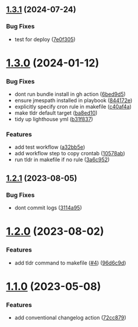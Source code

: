 ## [1.3.1](https://github.com/cerico/lighthouse-ii/compare/v1.3.0...v1.3.1) (2024-07-24)


### Bug Fixes

* test for deploy ([7e0f305](https://github.com/cerico/lighthouse-ii/commit/7e0f305a45f9c044b9c97d46ffb2fe83c8483b1b))



# [1.3.0](https://github.com/cerico/lighthouse-ii/compare/v1.2.1...v1.3.0) (2024-01-12)


### Bug Fixes

* dont run bundle install in gh action ([6bed9d5](https://github.com/cerico/lighthouse-ii/commit/6bed9d59e394e1f0a266ec791b8d06f895a78b6f))
* ensure jmespath installed in playbook ([844172e](https://github.com/cerico/lighthouse-ii/commit/844172e42268914c7a28041f73df3e03937200a9))
* explicitly specify cron rule in makefile ([c40af4a](https://github.com/cerico/lighthouse-ii/commit/c40af4af3ff82d40041ba00e96eef5f09cbb766b))
* make tldr default target ([ba8ed10](https://github.com/cerico/lighthouse-ii/commit/ba8ed104c332f31e3c027c9b9c19b710db144f76))
* tidy up lighthouse yml ([b31f837](https://github.com/cerico/lighthouse-ii/commit/b31f8376c89fb6925de183f94893dc4e0e75a5d1))


### Features

* add test workflow ([a32bb5e](https://github.com/cerico/lighthouse-ii/commit/a32bb5e830bc3c5790f5d7188bef4d08aec6be69))
* add workflow step to copy crontab ([10578ab](https://github.com/cerico/lighthouse-ii/commit/10578ab3538bab2f36a1d813de47ea94a6095962))
* run tldr in makefile if no rule ([3a6c952](https://github.com/cerico/lighthouse-ii/commit/3a6c952ca74eb74f36833d4cf2f14f8a33dd8e62))



## [1.2.1](https://github.com/cerico/lighthouse-ii/compare/v1.2.0...v1.2.1) (2023-08-05)


### Bug Fixes

* dont commit logs ([3114a95](https://github.com/cerico/lighthouse-ii/commit/3114a95360b75c881daf49ce3d1df43880cba474))



# [1.2.0](https://github.com/cerico/lighthouse-ii/compare/v1.1.0...v1.2.0) (2023-08-02)


### Features

* add tldr command to makefile ([#4](https://github.com/cerico/lighthouse-ii/issues/4)) ([96d6c9d](https://github.com/cerico/lighthouse-ii/commit/96d6c9dd761ed76691f0c1ae5ba37f9857ae3a02))



# [1.1.0](https://github.com/cerico/lighthouse-ii/compare/72cc8794f56457353805a40dff6c622f72793bd1...v1.1.0) (2023-05-08)


### Features

* add conventional changelog action ([72cc879](https://github.com/cerico/lighthouse-ii/commit/72cc8794f56457353805a40dff6c622f72793bd1))




